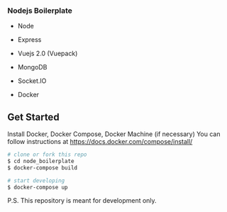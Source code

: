 ### Nodejs Boilerplate
 
* Node
* Express
* Vuejs 2.0 (Vuepack)
* MongoDB
* Socket.IO
 
* Docker

## Get Started
Install Docker, Docker Compose, Docker Machine (if necessary)
You can follow instructions at https://docs.docker.com/compose/install/

```bash
# clone or fork this repo
$ cd node_boilerplate
$ docker-compose build

# start developing
$ docker-compose up
```

P.S. This repository is meant for development only.